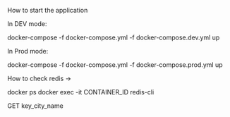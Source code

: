 How to start the application

In DEV mode:

docker-compose -f docker-compose.yml -f docker-compose.dev.yml up

In Prod mode:

docker-compose -f docker-compose.yml -f docker-compose.prod.yml up

How to check redis ->

docker ps
docker exec -it CONTAINER_ID redis-cli

GET key_city_name
